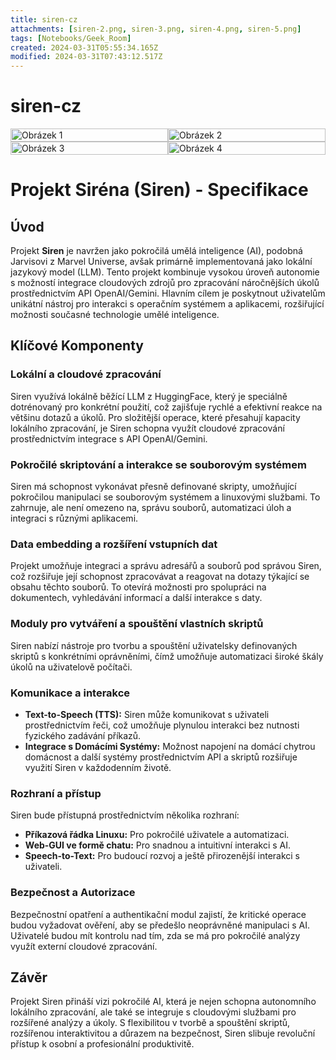 ```yaml
---
title: siren-cz
attachments: [siren-2.png, siren-3.png, siren-4.png, siren-5.png]
tags: [Notebooks/Geek_Room]
created: 2024-03-31T05:55:34.165Z
modified: 2024-03-31T07:43:12.517Z
---
```


# siren-cz

<div style="display: grid; grid-template-columns: repeat(2, minmax(auto, 500px)); grid-gap: 0px; width: 100%;">
    <img src="../attachments/siren-2.png" alt="Obrázek 1" style="width: 100%; height: auto;">
    <img src="../attachments/siren-3.png" alt="Obrázek 2" style="width: 100%; height: auto;">
    <img src="../attachments/siren-4.png" alt="Obrázek 3" style="width: 100%; height: auto;">
    <img src="../attachments/siren-5.png" alt="Obrázek 4" style="width: 100%; height: auto;">
</div>

# Projekt Siréna (Siren) - Specifikace

## Úvod

Projekt **Siren** je navržen jako pokročilá umělá inteligence (AI), podobná Jarvisovi z Marvel Universe, avšak primárně implementovaná jako lokální jazykový model (LLM). Tento projekt kombinuje vysokou úroveň autonomie s možností integrace cloudových zdrojů pro zpracování náročnějších úkolů prostřednictvím API OpenAI/Gemini. Hlavním cílem je poskytnout uživatelům unikátní nástroj pro interakci s operačním systémem a aplikacemi, rozšiřující možnosti současné technologie umělé inteligence.

## Klíčové Komponenty

### Lokální a cloudové zpracování

Siren využívá lokálně běžící LLM z HuggingFace, který je speciálně dotrénovaný pro konkrétní použití, což zajišťuje rychlé a efektivní reakce na většinu dotazů a úkolů. Pro složitější operace, které přesahují kapacity lokálního zpracování, je Siren schopna využít cloudové zpracování prostřednictvím integrace s API OpenAI/Gemini.

### Pokročilé skriptování a interakce se souborovým systémem

Siren má schopnost vykonávat přesně definované skripty, umožňující pokročilou manipulaci se souborovým systémem a linuxovými službami. To zahrnuje, ale není omezeno na, správu souborů, automatizaci úloh a integraci s různými aplikacemi.

### Data embedding a rozšíření vstupních dat

Projekt umožňuje integraci a správu adresářů a souborů pod správou Siren, což rozšiřuje její schopnost zpracovávat a reagovat na dotazy týkající se obsahu těchto souborů. To otevírá možnosti pro spolupráci na dokumentech, vyhledávání informací a další interakce s daty.

### Moduly pro vytváření a spouštění vlastních skriptů

Siren nabízí nástroje pro tvorbu a spouštění uživatelsky definovaných skriptů s konkrétními oprávněními, čímž umožňuje automatizaci široké škály úkolů na uživatelově počítači.

### Komunikace a interakce

- **Text-to-Speech (TTS):** Siren může komunikovat s uživateli prostřednictvím řeči, což umožňuje plynulou interakci bez nutnosti fyzického zadávání příkazů.
- **Integrace s Domácími Systémy:** Možnost napojení na domácí chytrou domácnost a další systémy prostřednictvím API a skriptů rozšiřuje využití Siren v každodenním životě.

### Rozhraní a přístup

Siren bude přístupná prostřednictvím několika rozhraní:
- **Příkazová řádka Linuxu:** Pro pokročilé uživatele a automatizaci.
- **Web-GUI ve formě chatu:** Pro snadnou a intuitivní interakci s AI.
- **Speech-to-Text:** Pro budoucí rozvoj a ještě přirozenější interakci s uživateli.

### Bezpečnost a Autorizace

Bezpečnostní opatření a authentikační modul zajistí, že kritické operace budou vyžadovat ověření, aby se předešlo neoprávněné manipulaci s AI. Uživatelé budou mít kontrolu nad tím, zda se má pro pokročilé analýzy využít externí cloudové zpracování.

## Závěr

Projekt Siren přináší vizi pokročilé AI, která je nejen schopna autonomního lokálního zpracování, ale také se integruje s cloudovými službami pro rozšířené analýzy a úkoly. S flexibilitou v tvorbě a spouštění skriptů, rozšířenou interaktivitou a důrazem na bezpečnost, Siren slibuje revoluční přístup k osobní a profesionální produktivitě.
